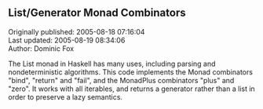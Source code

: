 ## List/Generator Monad Combinators  
Originally published: 2005-08-18 07:16:04  
Last updated: 2005-08-19 08:34:06  
Author: Dominic Fox  
  
The List monad in Haskell has many uses, including parsing and nondeterministic algorithms. This code implements the Monad combinators "bind", "return" and "fail", and the MonadPlus combinators "plus" and "zero". It works with all iterables, and returns a generator rather than a list in order to preserve a lazy semantics.